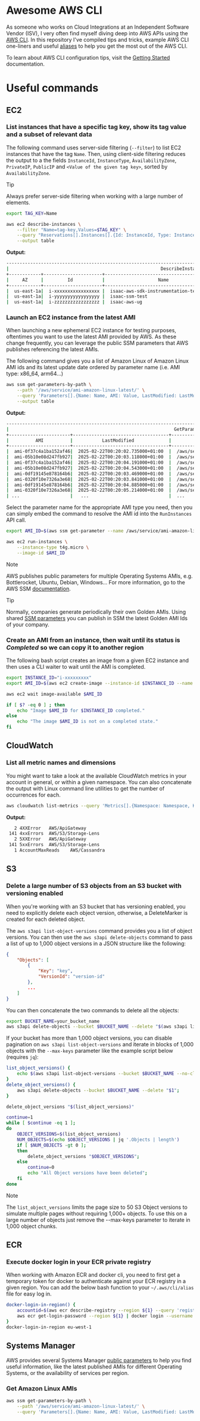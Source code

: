 # Awesome AWS CLI

As someone who works on Cloud Integrations at an Independent Software Vendor (ISV), I very often find myself diving deep into AWS APIs using the [AWS CLI](https://docs.aws.amazon.com/cli/latest/userguide/cli-chap-welcome.html). In this repository I've compiled tips and tricks, example AWS CLI one-liners and useful [aliases](cli/alias) to help you get the most out of the AWS CLI. 

To learn about AWS CLI configuration tips, visit the [Getting Started](docs/GettingStarted.md) documentation.

# Useful commands

## EC2 

### List instances that have a specific tag key, show its tag value and a subset of relevant data

The following command uses server-side filtering (`--filter`) to list EC2 instances that have the tag `Name`. Then, using client-side filtering reduces the output to a the fields `InstanceId`, `InstanceType`, `ÀvailabilityZone`, `PrivateIP`, `PublicIP` and `<Value of the given tag key>`, sorted by `AvailabilityZone`.

> [!TIP]
> Always prefer server-side filtering when working with a large number of elements. 

```bash
export TAG_KEY=Name

aws ec2 describe-instances \
    --filter "Name=tag-key,Values=$TAG_KEY" \
    --query "Reservations[].Instances[].{Id: InstanceId, Type: InstanceType, AZ: Placement.AvailabilityZone, PrivateIP: PrivateIpAddress, PublicIP: PublicIpAddress, Name: Tags[?Key=='$TAG_KEY'] | [0].Value} | sort_by(@,&AZ) " \
    --output table
```

**Output:**

```bash
------------------------------------------------------------------------------------------------------------------------------------
|                                                         DescribeInstances                                                        |
+------------+----------------------+---------------------------------------------+----------------+-----------------+-------------+
|     AZ     |         Id           |                    Name                     |   PrivateIP    |    PublicIP     |    Type     |
+------------+----------------------+---------------------------------------------+----------------+-----------------+-------------+
|  us-east-1a|  i-xxxxxxxxxxxxxxxxx |  isaac-aws-sdk-instrumentation-testing      |  10.0.1.60     |  54.x.y.z       |  t3.medium  |
|  us-east-1a|  i-yyyyyyyyyyyyyyyyy |  isaac-ssm-test                             |  172.31.33.245 |  None           |  t2.micro   |
|  us-east-1a|  i-zzzzzzzzzzzzzzzzz |  isaac-aws-ug                               |  10.0.1.102    |  3.x.y.z        |  t3.medium  |
```

### Launch an EC2 instance from the latest AMI

When launching a new ephemeral EC2 instance for testing purposes, oftentimes you want to use the latest AMI provided by AWS. As these change frequently, you can leverage the public SSM parameters that AWS publishes referencing the latest AMIs.

The following command gives you a list of Amazon Linux of Amazon Linux AMI ids and its latest update date ordered by parameter name (i.e. AMI type: x86_64, arm64...) 

```bash
aws ssm get-parameters-by-path \
    --path '/aws/service/ami-amazon-linux-latest/' \
    --query 'Parameters[].{Name: Name, AMI: Value, LastModified: LastModifiedDate} | sort_by(@,&Name)' \
    --output table
```

**Output:**

```bash
------------------------------------------------------------------------------------------------------------------------------------------------
|                                                              GetParametersByPath                                                             |
+-----------------------+------------------------------------+---------------------------------------------------------------------------------+
|          AMI          |           LastModified             |                                      Name                                       |
+-----------------------+------------------------------------+---------------------------------------------------------------------------------+
|  ami-0f37c4a1ba152af46|  2025-02-22T00:20:02.735000+01:00  |  /aws/service/ami-amazon-linux-latest/al2023-ami-kernel-6.1-arm64               |
|  ami-05b10e08d247fb927|  2025-02-22T00:20:03.118000+01:00  |  /aws/service/ami-amazon-linux-latest/al2023-ami-kernel-6.1-x86_64              |
|  ami-0f37c4a1ba152af46|  2025-02-22T00:20:04.191000+01:00  |  /aws/service/ami-amazon-linux-latest/al2023-ami-kernel-default-arm64           |
|  ami-05b10e08d247fb927|  2025-02-22T00:20:04.543000+01:00  |  /aws/service/ami-amazon-linux-latest/al2023-ami-kernel-default-x86_64          |
|  ami-0df19145e878164b6|  2025-02-22T00:20:03.469000+01:00  |  /aws/service/ami-amazon-linux-latest/al2023-ami-minimal-kernel-6.1-arm64       |
|  ami-0320f10e7326a3e68|  2025-02-22T00:20:03.841000+01:00  |  /aws/service/ami-amazon-linux-latest/al2023-ami-minimal-kernel-6.1-x86_64      |
|  ami-0df19145e878164b6|  2025-02-22T00:20:04.885000+01:00  |  /aws/service/ami-amazon-linux-latest/al2023-ami-minimal-kernel-default-arm64   |
|  ami-0320f10e7326a3e68|  2025-02-22T00:20:05.214000+01:00  |  /aws/service/ami-amazon-linux-latest/al2023-ami-minimal-kernel-default-x86_64  |
| ...                   |   ...                              |  ...                                                                            |
```

Select the parameter name for the appropriate AMI type you need, then you can simply embed the command to resolve the AMI id into the `RunInstances` API call.

```bash
export AMI_ID=$(aws ssm get-parameter --name /aws/service/ami-amazon-linux-latest/al2023-ami-kernel-default-arm64 --query 'Parameter.Value' --output text)

aws ec2 run-instances \
    --instance-type t4g.micro \
    --image-id $AMI_ID
```

> [!NOTE]
> AWS publishes public parameters for multiple Operating Systems AMIs, e.g. Bottlerocket, Ubuntu, Debian, Windows... For more information, go to the AWS SSM [documentation](https://docs.aws.amazon.com/systems-manager/latest/userguide/parameter-store-finding-public-parameters.html).

> [!TIP]
> Normally, companies generate periodically their own Golden AMIs. Using shared [SSM parameters](https://docs.aws.amazon.com/systems-manager/latest/userguide/parameter-store-shared-parameters.html) you can publish in SSM the latest Golden AMI Ids of your company.  

### Create an AMI from an instance, then wait until its status is *Completed* so we can copy it to another region

The following bash script creates an image from a given EC2 instance and then uses a CLI waiter to wait until the AMI is completed.

```bash
export INSTANCE_ID="i-xxxxxxxxx"
export AMI_ID=$(aws ec2 create-image --instance-id $INSTANCE_ID --name cli-playground-example --query 'ImageId' --output text)

aws ec2 wait image-available $AMI_ID

if [ $? -eq 0 ] ; then
    echo "Image $AMI_ID for $INSTANCE_ID completed."
else
    echo "The image $AMI_ID is not on a completed state."
fi
```


## CloudWatch

### List all metric names and dimensions 

You might want to take a look at the available CloudWatch metrics in your account in general, or within a given namespace. You can also concatenate the output with Linux command line utilities to get the number of occurrences for each.

```bash
aws cloudwatch list-metrics --query 'Metrics[].{Namespace: Namespace, Key: MetricName}' --output text | sort | uniq -c
```

**Output:**

```bash
   2 4XXError	AWS/ApiGateway
 141 4xxErrors	AWS/S3/Storage-Lens
   2 5XXError	AWS/ApiGateway
 141 5xxErrors	AWS/S3/Storage-Lens
   1 AccountMaxReads	AWS/Cassandra
```

## S3

### Delete a large number of S3 objects from an S3 bucket with versioning enabled

When you're working with an S3 bucket that has versioning enabled, you need to explicitly delete each object version, otherwise, a DeleteMarker is created for each deleted object. 

The `aws s3api list-object-versions` command provides you a list of object versions. You can then use the `aws s3api delete-objects` command to pass a list of up to 1,000 object versions in a JSON structure like the following:

```json
{
    "Objects": [
        {
            "Key": "key",
            "VersionId": "version-id"
        },
        ...
    ]
}
```

You can then concatenate the two commands to delete all the objects:

```bash
export BUCKET_NAME=your_bucket_name
aws s3api delete-objects --bucket $BUCKET_NAME --delete "$(aws s3api list-object-versions --bucket $BUCKET_NAME --query '{"Objects": Versions[].{Key:Key,VersionId:VersionId}}')"
```

If your bucket has more than 1,000 object versions, you can disable pagination on `aws s3api list-object-versions` and iterate in blocks of 1,000 objects with the `--max-keys` parameter like the example script below (requires `jq`):

```bash
list_object_versions() {
    echo $(aws s3api list-object-versions --bucket $BUCKET_NAME --no-cli-pager --max-keys 50 --query '{"Objects": Versions[].{Key:Key,VersionId:VersionId}}')
}
delete_object_versions() {
    aws s3api delete-objects --bucket $BUCKET_NAME --delete "$1"; 
}

delete_object_versions "$(list_object_versions)"

continue=1
while [ $continue -eq 1 ];
do
    OBJECT_VERSIONS=$(list_object_versions)
    NUM_OBJECTS=$(echo $OBJECT_VERSIONS | jq '.Objects | length')
    if [ $NUM_OBJECTS -gt 0 ];
    then
        delete_object_versions "$OBJECT_VERSIONS";
    else
        continue=0
        echo "All Object versions have been deleted";
    fi
done
```

> [!NOTE]
> The `list_object_versions` limits the page size to 50 S3 Object versions to simulate multiple pages without requiring 1,000+ objects. To use this on a large number of objects just remove the --max-keys parameter to iterate in 1,000 object chunks. 

## ECR

### Execute docker login in your ECR private registry

When working with Amazon ECR and docker cli, you need to first get a temporary token for docker to authenticate against your ECR registry in a given region. You can add the below bash function to your `~/.aws/cli/alias` file for easy log in.

```bash
docker-login-in-region() {
    accountid=$(aws ecr describe-registry --region ${1} --query 'registryId' --output text)
    aws ecr get-login-password --region ${1} | docker login --username AWS --password-stdin ${accountid}.dkr.ecr.${1}.amazonaws.com
}
docker-login-in-region eu-west-1
```

## Systems Manager

AWS provides several Systems Manager [public parameters](https://docs.aws.amazon.com/systems-manager/latest/userguide/parameter-store-finding-public-parameters.html) to help you find useful information, like the latest published AMIs for different Operating Systems, or the availability of services per region.

### Get Amazon Linux AMIs

```bash
aws ssm get-parameters-by-path \
    --path '/aws/service/ami-amazon-linux-latest/' \
    --query 'Parameters[].{Name: Name, AMI: Value, LastModified: LastModifiedDate} | sort_by(@,&Name)' 
```
